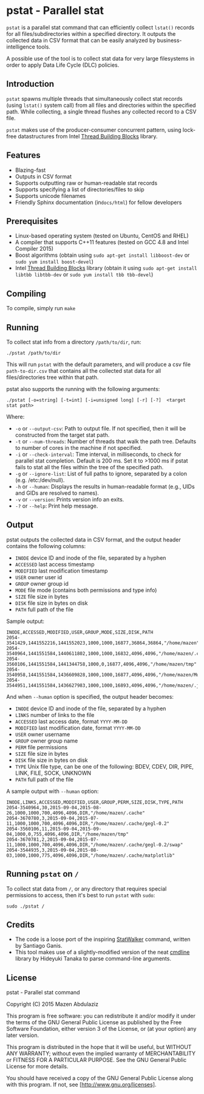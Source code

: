 pstat - Parallel stat
=====================
`pstat` is a parallel stat command that can efficiently collect `lstat()` records for all files/subdirectories within a specified directory.
It outputs the collected data in CSV format that can be easily analyzed by business-intelligence tools.

A possible use of the tool is to collect stat data for very large filesystems in order to apply Data Life Cycle (DLC) policies.

Introduction
------------
`pstat` spawns multiple threads that simultaneously collect stat records (using `lstat()` system call) from all files and directories within
the specified path. While collecting, a single thread flushes any collected record to a CSV file.

`pstat` makes use of the producer-consumer concurrent pattern, using lock-free datastructures from Intel [Thread Building Blocks](https://www.threadingbuildingblocks.org/) library.

Features
--------
* Blazing-fast
* Outputs in CSV format
* Supports outputting raw or human-readable stat records
* Supports specifying a list of directories/files to skip
* Supports unicode filenames
* Friendly Sphinx documentation (in`docs/html`) for fellow developers

Prerequisites
-------------
* Linux-based operating system (tested on Ubuntu, CentOS and RHEL)
* A compiler that supports C++11 features (tested on GCC 4.8 and Intel Compiler 2015)
* Boost algorithms (obtain using `sudo apt-get install libboost-dev` or `sudo yum install boost-devel`)
* Intel [Thread Building Blocks](https://www.threadingbuildingblocks.org/) library (obtain it using `sudo apt-get install libtbb libtbb-dev` or `sudo yum install tbb tbb-devel`)

Compiling
---------
To compile, simply run `make`

Running
-------
To collect stat info from a directory `/path/to/dir`, run:

```
./pstat /path/to/dir
```

This will run `pstat` with the default parameters, and will produce a csv file `path-to-dir.csv` that contains all the collected stat data for all files/directories tree within that path. 

pstat also supports the running with the following arguments:

```
./pstat [-o=string] [-t=int] [-i=unsigned long] [-r] [-?]  <target stat path>
```

Where:

* `-o` or `--output-csv`: Path to output file. If not specified, then it will be constructed from the target stat path.
* `-t` or `--num-threads`: Number of threads that walk the path tree. Defaults to number of cores in the machine if not specified.
* `-i` or `--check-interval`: Time interval, in milliseconds, to check for parallel stat completion. 
  Default is 200 ms. Set it to >1000 ms if pstat fails to stat all the files within the tree of the specified path.
* `-g` or `--ignore-list`: List of full paths to ignore, separated by a colon (e.g. /etc:/dev/null).
* `-h` or `--human`: Displays the results in human-readable format (e.g., UIDs and GIDs are resolved to names).
* `-v` or `--version`: Prints version info an exits.
* `-?` or `--help`: Print help message.

Output
------
pstat outputs the collected data in CSV format, and the output header contains the following columns:

* `INODE` device ID and inode of the file, separated by a hyphen
* `ACCESSED` last access timestamp
* `MODIFIED` last modification timestamp
* `USER` owner user id
* `GROUP` owner group id
* `MODE` file mode (contains both permissions and type info)
* `SIZE` file size in bytes
* `DISK` file size in bytes on disk
* `PATH` full path of the file

Sample output:

```
INODE,ACCESSED,MODIFIED,USER,GROUP,MODE,SIZE,DISK,PATH
2054-3541429,1441552216,1441552023,1000,1000,16877,36864,36864,"/home/mazen"
2054-3540964,1441551584,1440611802,1000,1000,16832,4096,4096,"/home/mazen/.cache"
2054-3560106,1441551584,1441344758,1000,0,16877,4096,4096,"/home/mazen/tmp"
2054-3540958,1441551584,1436609828,1000,1000,16877,4096,4096,"/home/mazen/Music"
2054-3544951,1441551584,1436627983,1000,1000,16893,4096,4096,"/home/mazen/.java"
```

And when `--human` option is specified, the output header becomes:

* `INODE` device ID and inode of the file, separated by a hyphen
* `LINKS` number of links to the file
* `ACCESSED` last access date, format `YYYY-MM-DD`
* `MODIFIED` last modification date, format `YYYY-MM-DD`
* `USER` owner username
* `GROUP` owner group name
* `PERM` file permissions
* `SIZE` file size in bytes
* `DISK` file size in bytes on disk
* `TYPE` Unix file type, can be one of the following: BDEV, CDEV, DIR, PIPE, LINK, FILE, SOCK, UNKNOWN
* `PATH` full path of the file

A sample output with `--human` option:

```
INODE,LINKS,ACCESSED,MODIFIED,USER,GROUP,PERM,SIZE,DISK,TYPE,PATH
2054-3540964,30,2015-09-04,2015-08-26,1000,1000,700,4096,4096,DIR,"/home/mazen/.cache"
2054-3670780,3,2015-09-04,2015-07-11,1000,1000,700,4096,4096,DIR,"/home/mazen/.cache/gegl-0.2"
2054-3560106,11,2015-09-04,2015-09-04,1000,0,755,4096,4096,DIR,"/home/mazen/tmp"
2054-3670781,2,2015-09-04,2015-07-11,1000,1000,700,4096,4096,DIR,"/home/mazen/.cache/gegl-0.2/swap"
2054-3544935,3,2015-09-04,2015-08-03,1000,1000,775,4096,4096,DIR,"/home/mazen/.cache/matplotlib"
```

Running `pstat` on `/`
----------------------
To collect stat data from `/`, or any directory that requires special permissions to access, then it's best to run `pstat` with `sudo`:

```
sudo ./pstat /
```

Credits
-------
* The code is a loose port of the inspiring [StatWalker](https://github.com/sganis/statwalker) command, written by Santiago Ganis.
* This tool makes use of a slightly-modified version of the neat [cmdline](https://github.com/tanakh/cmdline) library by Hideyuki Tanaka
  to parse command-line arguments.

License
-------
pstat - Parallel stat command

Copyright (C) 2015 Mazen Abdulaziz

This program is free software: you can redistribute it and/or modify
it under the terms of the GNU General Public License as published by
the Free Software Foundation, either version 3 of the License, or
(at your option) any later version.

This program is distributed in the hope that it will be useful,
but WITHOUT ANY WARRANTY; without even the implied warranty of
MERCHANTABILITY or FITNESS FOR A PARTICULAR PURPOSE.  See the
GNU General Public License for more details.

You should have received a copy of the GNU General Public License
along with this program.  If not, see [http://www.gnu.org/licenses].